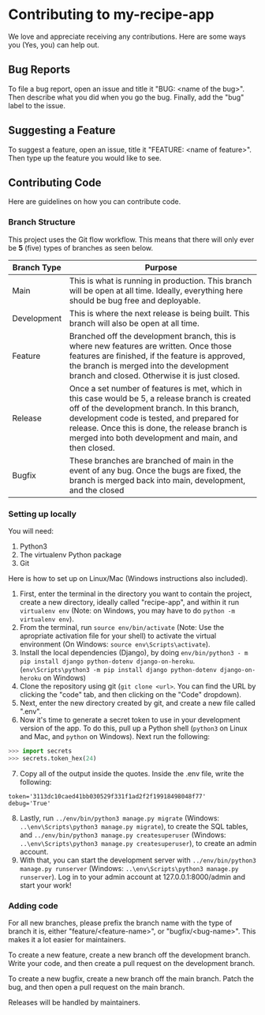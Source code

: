 # Contributing to my-recipe-app

We love and appreciate receiving any contributions.
Here are some ways you (Yes, you) can help out.

## Bug Reports

To file a bug report, open an issue and title it "BUG: \<name of the bug\>".
Then describe what you did when you go the bug.
Finally, add the "bug" label to the issue.

## Suggesting a Feature

To suggest a feature, open an issue, title it "FEATURE: \<name of feature\>".
Then type up the feature you would like to see.

## Contributing Code

Here are guidelines on how you can contribute code.

### Branch Structure

This project uses the Git flow workflow. This means that there will only ever be **5** (five) types of branches as seen below.

 Branch Type | Purpose
------------ | -------------
Main | This is what is running in production. This branch will be open at all time. Ideally, everything here should be bug free and deployable.
Development | This is where the next release is being built. This branch will also be open at all time.
Feature | Branched off the development branch, this is where new features are written. Once those features are finished, if the feature is approved, the branch is merged into the development branch and closed. Otherwise it is just closed.
Release | Once a set number of features is met, which in this case would be 5, a release branch is created off of the development branch. In this branch, development code is tested, and prepared for release. Once this is done, the release branch is merged into both development and main, and then closed.
Bugfix | These branches are branched of main in the event of any bug. Once the bugs are fixed, the branch is merged back into main, development, and the closed

### Setting up locally

You will need:

1. Python3
2. The virtualenv Python package
3. Git

Here is how to set up on Linux/Mac (Windows instructions also included).

1. First, enter the terminal in the directory you want to contain the project, create a new directory, ideally called "recipe-app", and within it run `virtualenv env` (Note: on Windows, you may have to do `python -m virtualenv env`).
2. From the terminal, run `source env/bin/activate` (Note: Use the apropriate activation file for your shell) to activate the virtual environment (On Windows: `source env\Scripts\activate`). 
3. Install the local dependencies (Django), by doing `env/bin/python3 - m pip install django python-dotenv django-on-heroku`. (`env\Scripts\python3 -m pip install django python-dotenv django-on-heroku` on Windows)
4. Clone the repository using git (`git clone <url>`. You can find the URL by clicking the "code" tab, and then clicking on the "Code" dropdown).
5. Next, enter the new directory created by git, and create a new file called ".env". 
6. Now it's time to generate a secret token to use in your development version of the app. To do this, pull up a Python shell (`python3` on Linux and Mac, and `python` on Windows). Next run the following:
```python
>>> import secrets
>>> secrets.token_hex(24)
```
7. Copy all of the output inside the quotes. Inside the .env file, write the following:
```
token='3113dc10caed41bb030529f331f1ad2f2f19918498048f77'
debug='True'
```
8. Lastly, run `../env/bin/python3 manage.py migrate` (Windows: `..\env\Scripts\python3 manage.py migrate`), to create the SQL tables, and `../env/bin/python3 manage.py createsuperuser` (Windows: `..\env\Scripts\python3 manage.py createsuperuser`), to create an admin account.
9. With that, you can start the development server with `../env/bin/python3 manage.py runserver` (Windows: `..\env\Scripts\python3 manage.py runserver`). Log in to your admin account at 127.0.0.1:8000/admin and start your work!

### Adding code

For all new branches, please prefix the branch name with the type of branch it is, either "feature/\<feature-name>", or "bugfix/\<bug-name>". This makes it a lot easier for maintainers.

To create a new feature, create a new branch off the development branch. Write your code, and then create a pull request on the development branch.

To create a new bugfix, create a new branch off the main branch. Patch the bug, and then open a pull request on the main branch.

Releases will be handled by maintainers.